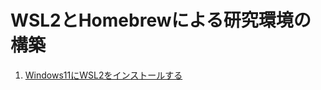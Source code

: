 # WSL2とHomebrewによる研究環境の構築

1. [Windows11にWSL2をインストールする](https://github.com/bokutachi256/GISbuildbook/blob/main/windows11_wsl2_install.md)